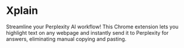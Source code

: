 # Xplain
Streamline your Perplexity AI workflow! This Chrome extension lets you highlight text on any webpage and instantly send it to Perplexity for answers, eliminating manual copying and pasting.
